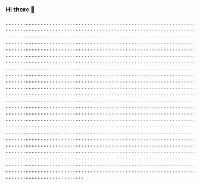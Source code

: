### Hi there 👋

...................................................................................................................................................................................................................................................................................................................................................................................................................................................................................................................................................................................................................................................................................................................................................................................................................................................................................................................................................................................................................................................................................................................................................................................................................................................................................................................................................................................................................................................................................................................................................................................................................................................................................................................................................................................................................................................................................................................................................................................................................................................................................................................................................................................................................................................................................................................................................................................................................................................................................................................................................................................................................................................................................................................................................................................................................................................................................................................................................................................................................................................................................................................................................